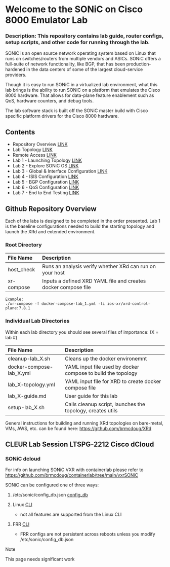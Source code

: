 # Welcome to the SONiC on Cisco 8000 Emulator Lab

### Description: This repository contains lab guide, router configs, setup scripts, and other code for running through the lab.

SONiC is an open source network operating system based on Linux that runs on switches/routers from multiple vendors and ASICs. SONiC offers a full-suite of network functionality, like BGP, that has been production-hardened in the data centers of some of the largest cloud-service providers.

Though it is easy to run SONiC in a virtualized lab environment, what this lab brings is the ability to run SONiC on a platform that emulates the Cisco 8000 hardware. That allows for data-plane feature enablement such as QoS, hardware counters, and debug tools. 

The lab software stack is built off the SONiC master build with Cisco specific platform drivers for the Cisco 8000 hardware.

## Contents
* Repository Overview [LINK](#repository-overview)
* Lab Topology [LINK](#lab-topology)
* Remote Access [LINK](#remote-access)
* Lab 1 - Launching Topology [LINK](/lab_1/lab_1-guide.md)
* Lab 2 - Explore SONiC OS [LINK](/lab_2/lab_2-guide.md)
* Lab 3 - Global & Interface Configuration [LINK](/lab_3/lab_3-guide.md)
* Lab 4 - ISIS Configuration [LINK](/lab_4/lab_4-guide.md)
* Lab 5 - BGP Configuration [LINK](/lab_5/lab_5-guide.md)
* Lab 6 - QoS Configuration [LINK](/lab_6/lab_6-guide.md)
* Lab 7 - End to End Testing [LINK](/lab_7/lab_7-guide.md)


## Github Repository Overview
Each of the labs is designed to be completed in the order presented. Lab 1 is the baseline configurations 
needed to build the starting topology and launch the XRd and extended environment.

### Root Directory

| File Name                | Description                                                    |
|:-------------------------|:---------------------------------------------------------------|
| host_check               | Runs an analysis verify whether XRd can run on your host       |
| xr-compose               | Inputs a defined XRD YAML file and creates docker compose file |

```
Example:
./xr-compose -f docker-compose-lab_1.yml -li ios-xr/xrd-control-plane:7.8.1
```

### Individual Lab Directories
Within each lab directory you should see several files of importance:
(X = lab #)

| File Name                | Description                                                  |
|:-------------------------|:-------------------------------------------------------------|
| cleanup-lab_X.sh         | Cleans up the docker environemnt                             |
| docker-compose-lab_X.yml | YAML input file used by docker compose to build the topology |
| lab_X-topology.yml       | YAML input file for XRD to create docker compose file        |
| lab_X-guide.md           | User guide for this lab                                      |
| setup-lab_X.sh           | Calls cleanup script, launches the topology, creates utils   | 


General instructions for building and running XRd topologies on bare-metal, VMs, AWS, etc. can be found here:
https://github.com/brmcdoug/XRd

## CLEUR Lab Session LTSPG-2212 Cisco dCloud

### SONiC dcloud

For info on launching SONiC VXR with containerlab please refer to https://github.com/brmcdoug/containerlab/tree/main/vxrSONiC

SONiC can be configured one of three ways:
1. /etc/sonic/config_db.json 
   [config_db](/config_guide-config_db.md)
   
2. Linux [CLI](/config_guide-CLI.md)
   - not all features are supported from the Linux CLI
3. FRR [CLI](/config_guide-CLI.md)
   - FRR configs are not persistent across reboots unless you modify /etc/sonic/config_db.json 
>[!NOTE]
>This page needs significant work
